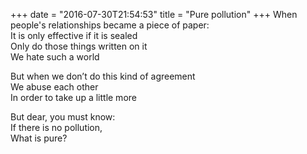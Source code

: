 +++
date = "2016-07-30T21:54:53"
title = "Pure pollution"
+++
When people's relationships became a piece of paper:  
It is only effective if it is sealed  
Only do those things written on it  
We hate such a world  
  
But when we don’t do this kind of agreement  
We abuse each other  
In order to take up a little more  
  
But dear, you must know:  
If there is no pollution,  
What is pure?  